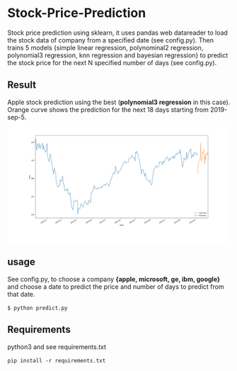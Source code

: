 # Stock-Price-Prediction
Stock price prediction using sklearn, it uses pandas web datareader to load the stock data of company from a specified date (see config.py). Then trains 5 models {simple linear regression, polynominal2 regression, polynomial3 regression, knn regression and bayesian regression} to predict the stock price for the next N specified number of days (see config.py).

## Result
Apple stock prediction using the best (**polynomial3 regression** in this case). Orange curve shows the prediction for the next 18 days starting  from 2019-sep-5.
![prediction](./prediction.png)

## usage
See config.py, to choose a company **{apple, microsoft, ge, ibm, google}** and choose a date to predict the price and number of days to predict from that date.
```shell
$ python predict.py
```
## Requirements
python3 and see requirements.txt
```shell
pip install -r requirements.txt
```
